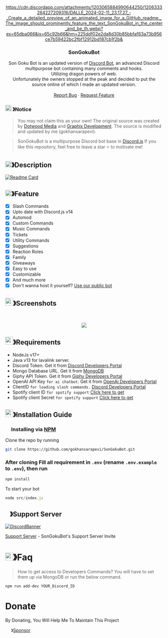 <p align="center">
  <a href="https://github.com/gokhansarapevi/SonGokuBot">
  https://cdn.discordapp.com/attachments/1203065884990644250/1206333264227209316/DALLE_2024-02-11_23.17.27_-_Create_a_detailed_preview_of_an_animated_image_for_a_GitHub_readme._The_image_should_prominently_feature_the_text_SonGokuBot_in_the_center_and_be_th.webp?ex=65dba066&is=65c92b66&hm=225ddf02e2da8d30b85bbfaf83a73b956ce7b59422bc2fbf12912bd187cb1f2b&
  </a>

  <h3 align="center">SonGokuBot</h3>

  <p align="center">
    Son Goku Bot is an updated version of <a href="https://github.com/CorwinDev/Discord-Bot">Discord Bot</a>, an advanced Discord multipurpose bot containing many comments and hooks.<br> Utilizing dragon powers of web.<br> Unfortunately the owners stopped at the peak and decided to put the source online of which I made an updated version.
    <br />
    <br />
    <a href="https://github.com/gokhansarapevi/SonGokuBot/issues">Report Bug</a>
    ·
    <a href="https://github.com/gokhansarapevi/SonGokuBot">Request Feature</a>
  </p>
</p>

<!-- NOTICE -->

### <img src="https://cdn.discordapp.com/emojis/1055803759831294013.png" width="20px" height="20px"> 》Notice 
> You may not claim this as your own! The original source was created by [Dotwood Media](https://github.com/DotwoodMedia) and [Graphix Development](https://github.com/GraphixDevelopment). The source is modified and updated by me (gokhansarapevi).

> SonGokuBot is a multipurpose Discord bot base in [Discord.js](https://github.com/Discordjs/discordjs)
If you like this repository, feel free to leave a star ⭐ to motivate me!

<!-- ABOUT THE PROJECT -->

## <img src="https://cdn.discordapp.com/emojis/859424401186095114.png" width="20px" height="20px">》Description 
[![Readme Card](https://github-readme-stats.vercel.app/api/pin/?username=gokhansarapevi&repo=SonGokuBot&theme=tokyonight)](https://github.com/gokhansarapevi/SonGokuBot)
## <img src="https://cdn.discordapp.com/emojis/852881450667081728.gif" width="20px" height="20px">》Feature
- [x] Slash Commands 
- [x] Upto date with Discord.js v14
- [x] Automod
- [x] Custom Commands
- [x] Music Commands
- [x] Tickets
- [x] Utility Commands
- [x] Suggestions 
- [x] Reaction Roles
- [x] Family
- [x] Giveaways 
- [x] Easy to use
- [x] Customizable
- [x] And much more
- [x] Don't wanna host it yourself? [Use our public bot](https://discord.com/api/oauth2/authorize?client_id=1203065035153219664&permissions=8&scope=bot)
## <img src="https://cdn.discordapp.com/emojis/1028680849195020308.png" width="25px" height="25px">》Screenshots
<br />
<p align="center">
  <a href="https://github.com/gokhansarapevi/SonGokuBot">
    <img src="https://cdn.discordapp.com/attachments/1203065884990644250/1206006035685449758/image.png?ex=65da6fa5&is=65c7faa5&hm=569f91b3486eebf76e4c4236f7cb347f845a0e96ceb63ff019295d1dbc69a265&">
  </a>
</p>

## <img src="https://cdn.discordapp.com/emojis/1009754836314628146.gif" width="25px" height="25px">》Requirements
- NodeJs v17+
- Java v13 for lavalink server.
- Discord Token. Get it from [Discord Developers Portal](https://discord.com/developers/applications)
- Mongo Database URL. Get it from [MongoDB](https://cloud.mongodb.com/)
- Giphy API Token. Get it from [Giphy Developers Portal](https://developers.giphy.com/)
- OpenAI API Key `for ai chatbot`. Get it from [OpenAi Developers Portal](https://beta.openai.com/account/api-keys)
- ClientID `for loading slash commands.` [Discord Developers Portal](https://discord.com/developers/applications)
- Spotify client ID `for spotify support` [Click here to get](https://developer.spotify.com/dashboard/login)
- Spotify client Secret `for spotify support` [Click here to get](https://developer.spotify.com/dashboard/login)

## <img src="https://cdn.discordapp.com/emojis/814216203466965052.png" width="25px" height="25px">》Installation Guide

### <img src="https://cdn.discordapp.com/emojis/1028680849195020308.png" width="15px" height="15px"> Installing via [NPM](https://www.npmjs.com/)
Clone the repo by running
```bash
git clone https://github.com/gokhansarapevi/SonGokuBot.git
```
### After cloning Fill all requirement in `.env` **(rename `.env.example` to `.env`)**, then run

```bash
npm install
```
To start your bot 

```js
node src/index.js
```

## <img src="https://cdn.discordapp.com/emojis/1036083490292244493.png" width="15px" height="15px">》Support Server
[![DiscordBanner](https://invidget.switchblade.xyz/J9Nz3Rp2tn)](https://discord.gg/J9Nz3Rp2tn)

[Support Server](https://discord.gg/J9Nz3Rp2tn) - SonGokuBot's Support Server Invite

# <img src="https://cdn.discordapp.com/emojis/1015745034076819516.png" width="25px" height="25px">》Faq
> How to get access to Developers Commands? You will have to set them up via MongoDB or run the below command.

```bash
npm run add-dev YOUR_Discord_ID
```
# Donate

 By Donating, You Will Help Me To Maintain This Project 

<img src="https://cdn.discordapp.com/emojis/809085860632985630.png" width="15px" height="15px"> 》[Sponsor](https://github.com/sponsors/SonGokuBot)

[version-shield]: https://img.shields.io/github/package-json/v/SonGokuBot/SonGokuBot?style=for-the-badge
[version-url]: https://github.com/brblacky/WaveMusic
[contributors-shield]: https://img.shields.io/github/contributors/SonGokuBot/SonGokuBot.svg?style=for-the-badge
[contributors-url]: https://github.com/gokhansarapevi/SonGokuBot/graphs/contributors
[forks-shield]: https://img.shields.io/github/forks/SonGokuBot/SonGokuBot.svg?style=for-the-badge
[forks-url]: https://github.com/gokhansarapevi/SonGokuBot/network/members
[stars-shield]: https://img.shields.io/github/stars/SonGokuBot/SonGokuBot.svg?style=for-the-badge
[stars-url]: https://github.com/gokhansarapevi/SonGokuBot/stargazers
[issues-shield]: https://img.shields.io/github/issues/SonGokuBot/SonGokuBot.svg?style=for-the-badge
[issues-url]: https://github.com/gokhansarapevi/SonGokuBot---SonGokuBot
[license-shield]: https://img.shields.io/github/license/SonGokuBot/SonGokuBot.svg?style=for-the-badge
[license-url]: https://github.com/gokhansarapevi/SonGokuBot/blob/master/LICENSE
